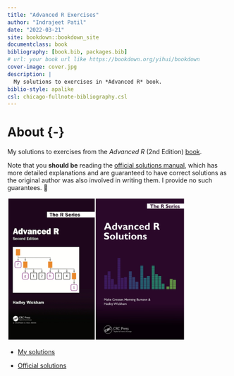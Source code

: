 ```yaml
--- 
title: "Advanced R Exercises"
author: "Indrajeet Patil"
date: "2022-03-21"
site: bookdown::bookdown_site
documentclass: book
bibliography: [book.bib, packages.bib]
# url: your book url like https://bookdown.org/yihui/bookdown
cover-image: cover.jpg
description: |
  My solutions to exercises in *Advanced R* book.
biblio-style: apalike
csl: chicago-fullnote-bibliography.csl
---
```


# About {-}

My solutions to exercises from the _Advanced R_ (2nd Edition) [book](https://adv-r.hadley.nz/).

Note that you **should be** reading the [official solutions manual](https://advanced-r-solutions.rbind.io/index.html), which has more detailed explanations and are guaranteed to have correct solutions as the original author was also involved in writing them. I provide no such guarantees. 😬

<img src="assets/combined.jpg" width="80%" />

- [My solutions](https://github.com/IndrajeetPatil/Advanced-R-exercises)

- [Official solutions](https://advanced-r-solutions.rbind.io/index.html)
